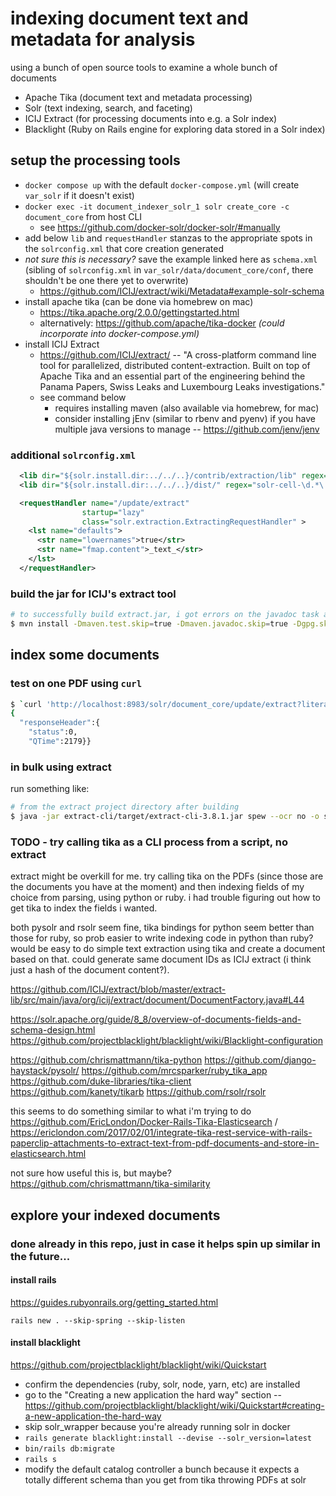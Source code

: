 # indexing document text and metadata for analysis

using a bunch of open source tools to examine a whole bunch of documents
* Apache Tika (document text and metadata processing)
* Solr (text indexing, search, and faceting)
* ICIJ Extract (for processing documents into e.g. a Solr index)
* Blacklight (Ruby on Rails engine for exploring data stored in a Solr index)

## setup the processing tools

* `docker compose up` with the default `docker-compose.yml` (will create `var_solr` if it doesn't exist)
* `docker exec -it document_indexer_solr_1 solr create_core -c document_core` from host CLI
  * see https://github.com/docker-solr/docker-solr/#manually
* add below `lib` and `requestHandler` stanzas to the appropriate spots in the `solrconfig.xml` that core creation generated
* _not sure this is necessary?_ save the example linked here as `schema.xml` (sibling of `solrconfig.xml` in `var_solr/data/document_core/conf`, there shouldn't be one there yet to overwrite)
  * https://github.com/ICIJ/extract/wiki/Metadata#example-solr-schema
* install apache tika (can be done via homebrew on mac)
  * https://tika.apache.org/2.0.0/gettingstarted.html
  * alternatively: https://github.com/apache/tika-docker _(could incorporate into docker-compose.yml)_
* install ICIJ Extract
  * https://github.com/ICIJ/extract/ -- "A cross-platform command line tool for parallelized, distributed content-extraction. Built on top of Apache Tika and an essential part of the engineering behind the Panama Papers, Swiss Leaks and Luxembourg Leaks investigations."
  * see command below
    * requires installing maven (also available via homebrew, for mac)
    * consider installing jEnv (similar to rbenv and pyenv) if you have multiple java versions to manage -- https://github.com/jenv/jenv

### additional `solrconfig.xml`

```xml
  <lib dir="${solr.install.dir:../../..}/contrib/extraction/lib" regex=".*\.jar" />
  <lib dir="${solr.install.dir:../../..}/dist/" regex="solr-cell-\d.*\.jar" />

  <requestHandler name="/update/extract"
                startup="lazy"
                class="solr.extraction.ExtractingRequestHandler" >
    <lst name="defaults">
      <str name="lowernames">true</str>
      <str name="fmap.content">_text_</str>
    </lst>
  </requestHandler>
```

### build the jar for ICIJ's extract tool

```sh
# to successfully build extract.jar, i got errors on the javadoc task and the gpg task, and signing is only necessary for publishing the build, not running it locally
$ mvn install -Dmaven.test.skip=true -Dmaven.javadoc.skip=true -Dgpg.skip=true
```


## index some documents

### test on one PDF using `curl`

```sh
$ `curl 'http://localhost:8983/solr/document_core/update/extract?literal.id=helloworld&commit=true' -F "myfile=@test.pdf"`
{
  "responseHeader":{
    "status":0,
    "QTime":2179}}
```

### in bulk using extract

run something like:
```sh
# from the extract project directory after building
$ java -jar extract-cli/target/extract-cli-3.8.1.jar spew --ocr no -o solr -s 'http://localhost:8983/solr/document_core' --commitInterval 500  'my_cool_pdf_directory'
```

### TODO - try calling tika as a CLI process from a script, no extract

extract might be overkill for me.  try calling tika on the PDFs (since those are the documents you have at the moment) and then indexing fields of my choice from parsing, using python or ruby.  i had trouble figuring out how to get tika to index the fields i wanted.

both pysolr and rsolr seem fine, tika bindings for python seem better than those for ruby, so prob easier to write indexing code in python than ruby?  would be easy to do simple text extraction using tika and create a document based on that.  could generate same document IDs as ICIJ extract (i think just a hash of the document content?).

https://github.com/ICIJ/extract/blob/master/extract-lib/src/main/java/org/icij/extract/document/DocumentFactory.java#L44

https://solr.apache.org/guide/8_8/overview-of-documents-fields-and-schema-design.html
https://github.com/projectblacklight/blacklight/wiki/Blacklight-configuration

https://github.com/chrismattmann/tika-python
https://github.com/django-haystack/pysolr/
https://github.com/mrcsparker/ruby_tika_app
https://github.com/duke-libraries/tika-client
https://github.com/kanety/tikarb
https://github.com/rsolr/rsolr

this seems to do something similar to what i'm trying to do
https://github.com/EricLondon/Docker-Rails-Tika-Elasticsearch / https://ericlondon.com/2017/02/01/integrate-tika-rest-service-with-rails-paperclip-attachments-to-extract-text-from-pdf-documents-and-store-in-elasticsearch.html

not sure how useful this is, but maybe? https://github.com/chrismattmann/tika-similarity

## explore your indexed documents

### done already in this repo, just in case it helps spin up similar in the future...

#### install rails

https://guides.rubyonrails.org/getting_started.html

`rails new . --skip-spring --skip-listen`

#### install blacklight

https://github.com/projectblacklight/blacklight/wiki/Quickstart
* confirm the dependencies (ruby, solr, node, yarn, etc) are installed
* go to the "Creating a new application the hard way" section -- https://github.com/projectblacklight/blacklight/wiki/Quickstart#creating-a-new-application-the-hard-way
* skip solr_wrapper because you're already running solr in docker
* `rails generate blacklight:install --devise --solr_version=latest`
* `bin/rails db:migrate`
* `rails s`
* modify the default catalog controller a bunch because it expects a totally different schema than you get from tika throwing PDFs at solr
